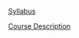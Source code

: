 [Syllabus](https://worreaud000.github.io/webdesign/syllabus)

[Course Description](https://worreaud000.github.io/webdesign/course-description/)

